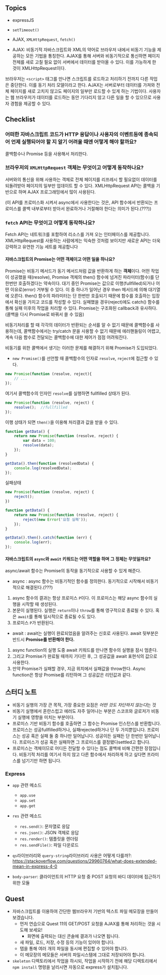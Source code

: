 ## Topics

* expressJS
* `setTimeout()`
* AJAX, `XMLHttpRequest`, `fetch()`

* AJAX: 비동기적 자바스크립트와 XML의 약어로 브라우저 내에서 비동기 기능을 제공하는 모든 기법을 통칭한다. AJAX를 통해 서버와 비동기적으로 통신하면 페이지 전체를 새로 고칠 필요 없이 서버에서 데이터를 받아올 수 있다. 이를 가능하게 한 것이  XMLHttpRequest이다.

브라우저는 `<script>` 태그를 만나면 스크립트를 로드하고 처리하기 전까지 다른 작업은 중단한다. 이를 동기 처리 모델이라고 한다. AJAX는 서버로부터 데이터를 가져와 전체 페이지를 새로 고치지 않고도 페이지의 일부만 로드할 수 있게 하는 기법이다. 사용자는 웹 브라우저가 데이터를 로드하는 동안 기다리지 않고 다른 일을 할 수 있으므로 사용자 경험을 제공할 수 있다.

## Checklist

### 어떠한 자바스크립트 코드가 HTTP 응답이나 사용자의 이벤트등에 종속되어 언제 실행되어야 할 지 알기 어려울 때엔 어떻게 해야 할까요?

콜백함수나 Promise 등을 사용해서 처리한다.

### 브라우저의 `XMLHttpRequest` 객체는 무엇이고 어떻게 동작하나요?

서버와의 통신을 위해 사용하는 객체로 전체 페이지를 리프레시 할 필요없이 데이터를 되돌려받아 페이지의 일부만 업데이트 할 수 있다. XMLHttpRequest API는 콜백을 기반으로 하며 AJAX 프로그래밍에서 많이 사용된다.

(이 API를 프로미스화 시켜서 async에서 사용한다는 것은, API 함수에서 반환되는 프로미스를 콜백 내부로부터 받아서 완료하거나 거절해야 한다는 의미가 된다.(???))

### `fetch` API는 무엇이고 어떻게 동작하나요?

Fetch API는 네트워크를 포함하여 리소스를 가져 오는 인터페이스를 제공합니다. XMLHttpRequest를 사용하는 사람에게는 익숙한 것처럼 보이지만 새로운 API는 더욱 강력하고 유연한 기능 세트를 제공합니다

#### 자바스크립트의 Promise는 어떤 객체이고 어떤 일을 하나요?

Promise는 비동기 메서드가 동기 메서드처럼 값을 반환하게 하는 **객체**이다.
어떤 작업이 성공했을 때(resolve), Promise 객체의 then() 함수에 넘겨진 파라미터(함수)를 단 한번만 호출하겠다는 약속이다. 대기 중인 Promise는 값으로 이행(fullfilled)되거나 어떤 이유로(error) 거부될 수 있다. 이 중 하나가 일어난 경우 then 메서드에 의해 대기열에 오른다. then() 함수의 파라미터는 단 한번만 호출되기 때문에 함수를 호출하는 입장에서 확신을 가지고 코드를 작성할 수 있다. 실패했을 경우(reject)에도 catch() 함수를 통해 실패 이후의 작업을 처리할 수 있다. Promise는 구조화된 callback과 유사하다. (콜백을 다시 Promise로 바꿔서 쓸 수 있음)

비동기처리를 할 때 각각의 데이터가 반환되는 순서를 알 수 없기 때문에 콜백함수를 사용하는데, 콜백함수에서는 try/catch 문을 사용할 수 없기 때문에 에러핸들링이 어렵고, 계속 다음 함수로 전달되는 콜백함수에 대한 제어가 점점 어려워진다.

비동기를 위한 콜백에서 생기는 이러한 문제를 해결하기 위해 Promise가 도입되었다.

* `new Promise()`를 선언할 때 콜백함수의 인자로 `resolve`, `reject`에 접근할 수 있다.

```javascript
new Promise(function (resolve, reject){
    // ...
});
```

여기서 콜백함수의 인자인 `resolve`를 실행하면 fullfilled 상태가 된다.

```javascript
new Promise(function (resolve, reject) {
    resolve();  //fullfilled
});
```

이행 상태가 되면 `then()`을 이용해 처리결과 값을 받을 수 있다.

```javascript
function getData() {
    return new Promise(function (resolve, reject) {
        var data = 100;
        resolve(data);
    });
}

getData().then(function (resolvedData) {
    console.log(resolvedData);
});
```

실패상태

```javascript
new Promise(function (resolve, reject) {
    reject();
})
```

```javascript
function getData() {
    return new Promise(function (resolve, reject) {
        reject(new Error('요청 실패'));
    });
}

getData().then().catch(function (err) {
    console.log(err);
});
```

#### 자바스크립트의 `async`와 `await` 키워드는 어떤 역할을 하며 그 정체는 무엇일까요?

async/await 함수는 Promise의 동작을 동기적으로 사용할 수 있게 해준다.

* async : async 함수는 비동기적인 함수를 정의한다. 동기적으로 시작해서 비동기적으로 해결된다.(???) 

1. async 함수의 결과는 항상 프로미스 `P`이다. 이 프로미스는 해당 async 함수의 실행을 시작할 때 생성된다.
2. 본문이 실행된다. 실행은 `return`이나 `throw`를 통해 영구적으로 종료될 수 있다. 혹은 `await`를 통해 일시적으로 종료될 수도 있다.
3. 프로미스 `P`가 반환된다.

* await : await는 실행이 완료되었음을 알려주는 신호로 사용된다. await 뒷부분은 반드시 **Promise를 반환해야 한다.**

1. async function의 실행 도중 await 키워드를 만나면 함수의 실행을 잠시 멈춘다.
2. 그리고 Promise가 완료될 때까지 기다린 후, 그 성공값을 await 표현식의 값으로 사용한다.
3. 만약 Promise가 실패할 경우, 지금 위치에서 실패값을 throw한다. Async function은 항상 Promise를 리턴하며 그 성공값은 리턴값과 같다.

## 스터디 노트

* 비동기 실행의 가장 큰 목적, 가장 중요한 요점은 *어떤 것도 차단하지 않는다*는 것
* 비동기 실행에서 혼란스럽고 에러도 자주 일어나는 부분은 스코프와 글로저가 비동기 실행에 영향을 미치는 부분이다.
* 프로미스 기반 비동기 함수를 호출하면 그 함수는 Promise 인스턴스를 반환합니다. 프로미스는 성공fullfilled하거나, 실패rejected하거나 단 두 가지뿐입니다. 프로미스는 성공 혹은 실패 둘 중 하나만 일어납니다. 성공이든 실패든 단 한번만 일어납니다. 프로미스가 성공 혹은 실패하면 그 프로미스를 결정됐다settled고 합니다.
* 프로미스는 객체이므로 어디든 전달할 수 있다는 점도 콜백에 비해 간편한 장점입니다. 비동기적 처리를 여기서 하지 않고 다른 함수에서 처리하게 하고 싶다면 프라미스를 넘기기만 하면 됩니다.

### Express

* `app` 관련 메소드
  * `app.use`
  * `app.set`
  * `app.get`

* `res` 관련 메소드
  * `res.send()`: 문자열로 응답
  * `res.json()`: JSON 객체로 응답
  * `res.render()`: 템플릿을 렌더링
  * `res.sendFile()`: 파일 다운로드

* `qs`라이브러리와 `query-string`라이브러리 사용은 어떻게 다를까?: https://stackoverflow.com/questions/29960764/what-does-extended-mean-in-express-4-0

* `body-parser`: 클라이언트의 HTTP 요청 중 POST 요청의 바디 데이터에 접근하기 위한 모듈

## Quest
* 자바스크립트를 이용하여 간단한 웹브라우저 기반의 텍스트 파일 메모장을 만들어 보겠습니다.
  * 먼저 연습으로 Quest 11의 GET/POST 요청을 AJAX를 통해 처리하는 것을 시도해 보세요!
    * 화면에 출력되는 대신 콘솔에 결과가 나오면 됩니다.
  * 새 파일, 로드, 저장, 수정 등의 기능이 있어야 합니다.
  * 탭을 통해 여러 개의 파일을 동시에 편집할 수 있어야 합니다.
  * 이 메모장의 메모들은 서버의 파일시스템에 그대로 저장되어야 합니다.
* `skeleton` 디렉토리에서 작업을 하시되, 작업을 시작하기 전에 해당 디렉토리에서 `npm install` 명령을 날리시면 자동으로 express가 설치됩니다.